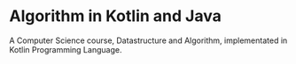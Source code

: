 # Algorithm in Kotlin and Java

A Computer Science course, Datastructure and Algorithm, implementated in Kotlin Programming Language.
